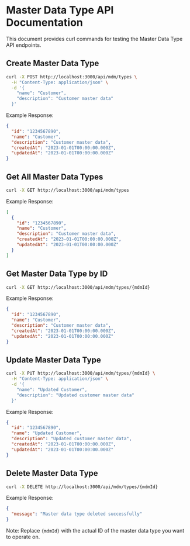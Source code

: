 # Master Data Type API Documentation

This document provides curl commands for testing the Master Data Type API endpoints.

## Create Master Data Type
```bash
curl -X POST http://localhost:3000/api/mdm/types \
  -H "Content-Type: application/json" \
  -d '{
    "name": "Customer",
    "description": "Customer master data"
  }'
```

Example Response:
```json
{
  "id": "1234567890",
  "name": "Customer",
  "description": "Customer master data",
  "createdAt": "2023-01-01T00:00:00.000Z",
  "updatedAt": "2023-01-01T00:00:00.000Z"
}
```

## Get All Master Data Types
```bash
curl -X GET http://localhost:3000/api/mdm/types
```

Example Response:
```json
[
  {
    "id": "1234567890",
    "name": "Customer",
    "description": "Customer master data",
    "createdAt": "2023-01-01T00:00:00.000Z",
    "updatedAt": "2023-01-01T00:00:00.000Z"
  }
]
```

## Get Master Data Type by ID
```bash
curl -X GET http://localhost:3000/api/mdm/types/{mdmId}
```

Example Response:
```json
{
  "id": "1234567890",
  "name": "Customer",
  "description": "Customer master data",
  "createdAt": "2023-01-01T00:00:00.000Z",
  "updatedAt": "2023-01-01T00:00:00.000Z"
}
```

## Update Master Data Type
```bash
curl -X PUT http://localhost:3000/api/mdm/types/{mdmId} \
  -H "Content-Type: application/json" \
  -d '{
    "name": "Updated Customer",
    "description": "Updated customer master data"
  }'
```

Example Response:
```json
{
  "id": "1234567890",
  "name": "Updated Customer",
  "description": "Updated customer master data",
  "createdAt": "2023-01-01T00:00:00.000Z",
  "updatedAt": "2023-01-01T00:00:00.000Z"
}
```

## Delete Master Data Type
```bash
curl -X DELETE http://localhost:3000/api/mdm/types/{mdmId}
```

Example Response:
```json
{
  "message": "Master data type deleted successfully"
}
```

Note: Replace `{mdmId}` with the actual ID of the master data type you want to operate on.